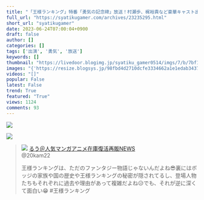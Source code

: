 ```yaml
---
title: "「王様ランキング」特番「勇気の記念碑」放送！村瀬歩、梶裕貴など豪華キャスト出演！ : 社畜ゲーマー速報"
full_url: "https://syatikugamer.com/archives/23235295.html"
short_url: "syatikugamer"
date: 2023-06-24T07:00:04+0900
draft: false
author: []
categories: []
tags: ['出演', '勇気', '放送']
keywords: []
thumbnail: "https://livedoor.blogimg.jp/syatiku_gamer0514/imgs/7/b/7bf1e426.jpg"
images: "{'https://resize.blogsys.jp/98fbd4d2710dcfe3334662a1e1edab3437c57ffa/crop8/120x120/https://livedoor.blogimg.jp/syatiku_gamer0514/imgs/a/e/ae199ddd.jpg', 'https://parts.blog.livedoor.jp/img/comment2/face_01.svg', 'https://resize.blogsys.jp/9d93e585edd4be05e29f6952c81003f96dd80ef3/crop8/120x120/https://livedoor.blogimg.jp/syatiku_gamer0514/imgs/b/7/b70c51f3.jpg', 'https://resize.blogsys.jp/ac4e1019924324c3f15f3a15cd069fcafcbb9531/crop8/120x120/https://livedoor.blogimg.jp/syatiku_gamer0514/imgs/2/3/23ca2cde.jpg', 'https://resize.blogsys.jp/204543e38b372448b006dcd14f34da894ea23533/crop8/120x120/https://livedoor.blogimg.jp/syatiku_gamer0514/imgs/7/b/7bf1e426.jpg', 'https://livedoor.blogimg.jp/syatiku_gamer0514-3mdjpmtx/imgs/e/f/ef5bd196.png', 'https://resize.blogsys.jp/f8412b14bc650d08698f768d27c251f1a84e9346/crop8/120x120/https://livedoor.blogimg.jp/syatiku_gamer0514/imgs/1/9/1946af11.jpg', 'https://resize.blogsys.jp/c287a97118b06da369948b0bd5f018952061391e/crop8/120x120/https://livedoor.blogimg.jp/syatiku_gamer0514/imgs/8/4/84be6352.jpg', 'https://parts.blog.livedoor.jp/img/comment2/face_02.svg', 'https://parts.blog.livedoor.jp/img/comment2/face_04.svg', 'https://newsatcl-pctr.c.yimg.jp/t/amd-img/20230616-00000030-mantan-000-1-view.jpg?pri=l&w=192&h=192&order=c2r&cx=397&cy=0&cw=1650&ch=1650&exp=10800', 'https://resize.blogsys.jp/eaa087184da853ebfb0b04480e85a79b1a45c540/crop8/120x120/https://livedoor.blogimg.jp/syatiku_gamer0514/imgs/5/e/5e2b6d00.jpg', 'https://resize.blogsys.jp/f153eb16a3bce90a2f1087e9da03f0d18e874396/crop8/120x120/https://livedoor.blogimg.jp/syatiku_gamer0514/imgs/d/8/d8be3968.jpg', 'https://www15.a8.net/0.gif?a8mat=3HKJAW+4BZL9U+3JTE+631SX', 'https://livedoor.blogimg.jp/syatiku_gamer0514-3mdjpmtx/imgs/4/3/43ba9415.png', 'https://resize.blogsys.jp/bc5555c90be1c64ce2775a421428b2578523d05d/crop8/120x120/https://livedoor.blogimg.jp/syatiku_gamer0514/imgs/9/d/9dd3cb98.jpg', 'https://www.noitamina-shop.com/images/items/pc/202112/GSygpjT9UaQt.jpg', 'https://livedoor.blogimg.jp/syatiku_gamer0514-3mdjpmtx/imgs/7/0/707b2a4f.png', 'https://newsatcl-pctr.c.yimg.jp/t/amd-img/20230420-00000060-mantan-000-1-view.jpg?pri=l&w=192&h=192&order=c2r&cx=0&cy=0&cw=1096&ch=1096&exp=10800', 'https://parts.blog.livedoor.jp/img/usr/default_2012/common/to_pagetop.png', 'https://livedoor.blogimg.jp/syatiku_gamer0514/imgs/3/4/34362dd5.jpg', 'https://resize.blogsys.jp/d1fba2fc5cb0954b0f9b6f7f72ef0604045da369/crop8/120x120/https://livedoor.blogimg.jp/syatiku_gamer0514/imgs/1/a/1a83a23e.png', 'https://www23.a8.net/svt/bgt?aid=210910136264&wid=001&eno=01&mid=s00000000018015073000&mc=1', 'https://www10.a8.net/0.gif?a8mat=3HKJAW+4D6GHE+50+2HQO0H', 'https://t.blog.livedoor.jp/u.gif', 'https://livedoor.blogimg.jp/syatiku_gamer0514/imgs/7/b/7bf1e426.jpg', 'https://parts.blog.livedoor.jp/img/comment2/face_03.svg', 'https://p1-fd1c1f1d.imageflux.jp/c/sig\\u003d1.fTjQprVjTV0szzz54YoHF6X4hJDSO3UfXBR7YWzoi6I\\u003d,f\\u003dwebp:jpg,q\\u003d100,w\\u003d800/original/uploads/store/page/909423/image/original-0ca3abb546a975b213cef5cffafe8424.jpg', 'https://pbs.twimg.com/profile_images/1451133901926121476/bPnzGoXn_bigger.jpg', 'https://parts.blog.livedoor.jp/img/comment2/face_05.svg', 'https://parts.blog.livedoor.jp/img/usr/default_2012/common/icon_facemark.png', 'https://www25.a8.net/svt/bgt?aid=210910136262&wid=001&eno=01&mid=s00000016565001022000&mc=1'}"
videos: "[]"
popular: False
latest: False
trend: True
featured: "True"
views: 1124
comments: 93
---
```


![](https://livedoor.blogimg.jp/syatiku_gamer0514/imgs/7/b/7bf1e426.jpg)

![]([])

<blockquote id='twibodybCMxKyzP25'> <p> <img src='https://livedoor.blogimg.jp/syatiku_gamer0514/imgs/3/4/34362dd5.jpg'> <a href='https://twitter.com/20kam22/status/1669641770664075268' target='_blank'>るう＠人気マンガアニメ在庫復活再販NEWS </a><br> @20kam22 </p> <p id='twitextbCMxKyzP25'> 王様ランキングは、ただのファンタジー物語じゃないんだよね😎裏にはボッジの家族や国の歴史や王様ランキングの秘密が隠されてるし、登場人物たちもそれぞれに過去や理由があって複雑だよね😥でも、それが逆に深くて面白い😁 #王様ランキング </p> </blockquote> 